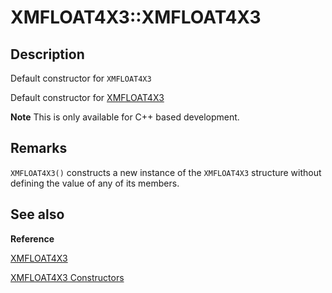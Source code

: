 # XMFLOAT4X3::XMFLOAT4X3

## Description

Default constructor for `XMFLOAT4X3`

Default constructor for [XMFLOAT4X3](https://learn.microsoft.com/windows/desktop/api/directxmath/ns-directxmath-xmfloat4x3)

**Note** This is only available for C++ based development.

## Remarks

`XMFLOAT4X3()` constructs a new instance of the `XMFLOAT4X3` structure without
defining the value of any of its members.

## See also

**Reference**

[XMFLOAT4X3](https://learn.microsoft.com/windows/desktop/api/directxmath/ns-directxmath-xmfloat4x3)

[XMFLOAT4X3 Constructors](https://learn.microsoft.com/windows/desktop/dxmath/xmfloat4x3-ctor)